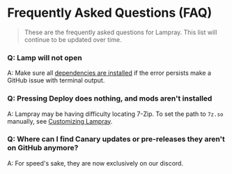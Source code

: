 # Frequently Asked Questions (FAQ) 

> These are the frequently asked questions for Lampray. This list will continue to be updated over time.

### Q: Lamp will not open

A: Make sure all [dependencies are installed](../README.md#dependencies) if the error persists make a GitHub issue with terminal output.

### Q: Pressing Deploy does nothing, and mods aren't installed

A: Lampray may be having difficulty locating 7-Zip. To set the path to `7z.so` manually, see [Customizing Lampray](./customizing-lampray.md#setting-the-path-to-7-zip). 

### Q: Where can I find Canary updates or pre-releases they aren't on GitHub anymore?

A: For speed's sake, they are now exclusively on our discord.
